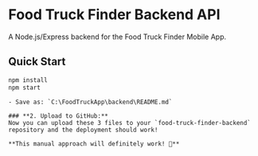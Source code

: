 # Food Truck Finder Backend API

A Node.js/Express backend for the Food Truck Finder Mobile App.

## Quick Start

```bash
npm install
npm start
```
```
- Save as: `C:\FoodTruckApp\backend\README.md`

### **2. Upload to GitHub:**
Now you can upload these 3 files to your `food-truck-finder-backend` repository and the deployment should work!

**This manual approach will definitely work! 💪**